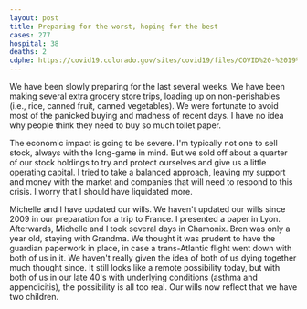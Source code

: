 ```yaml
---
layout: post
title: Preparing for the worst, hoping for the best
cases: 277
hospital: 38
deaths: 2
cdphe: https://covid19.colorado.gov/sites/covid19/files/COVID%20-%2019%20Case%20Summary_3_19.pdf
---
```


We have been slowly preparing for the last several weeks. We have been making several extra grocery store trips, loading up on non-perishables (i.e., rice, canned fruit, canned vegetables). We were fortunate to avoid most of the panicked buying and madness of recent days. I have no idea why people think they need to buy so much toilet paper. 

The economic impact is going to be severe. I'm typically not one to sell stock, always with the long-game in mind. But we sold off about a quarter of our stock holdings to try and protect ourselves and give us a little operating capital. I tried to take a balanced approach, leaving my support and money with the market and companies that will need to respond to this crisis. I worry that I should have liquidated more. 

Michelle and I have updated our wills. We haven't updated our wills since 2009 in our preparation for a trip to France. I presented a paper in Lyon. Afterwards, Michelle and I took several days in Chamonix. Bren was only a year old, staying with Grandma. We thought it was prudent to have the guardian paperwork in place, in case a trans-Atlantic flight went down with both of us in it. We haven't really given the idea of both of us dying together much thought since. It still looks like a remote possibility today, but with both of us in our late 40's with underlying conditions (asthma and appendicitis), the possibility is all too real. Our wills now reflect that we have two children. 

